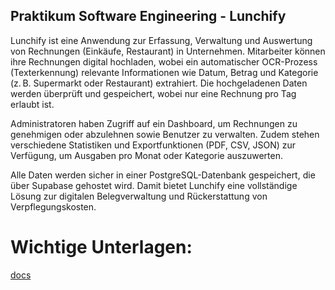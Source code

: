 ## Praktikum Software Engineering - Lunchify

Lunchify ist eine Anwendung zur Erfassung, Verwaltung und Auswertung von Rechnungen (Einkäufe, Restaurant) in Unternehmen. Mitarbeiter können ihre Rechnungen digital hochladen, wobei ein automatischer OCR-Prozess (Texterkennung) relevante Informationen wie Datum, Betrag und Kategorie (z. B. Supermarkt oder Restaurant) extrahiert. Die hochgeladenen Daten werden überprüft und gespeichert, wobei nur eine Rechnung pro Tag erlaubt ist.

Administratoren haben Zugriff auf ein Dashboard, um Rechnungen zu genehmigen oder abzulehnen sowie Benutzer zu verwalten. Zudem stehen verschiedene Statistiken und Exportfunktionen (PDF, CSV, JSON) zur Verfügung, um Ausgaben pro Monat oder Kategorie auszuwerten.

Alle Daten werden sicher in einer PostgreSQL-Datenbank gespeichert, die über Supabase gehostet wird. Damit bietet Lunchify eine vollständige Lösung zur digitalen Belegverwaltung und Rückerstattung von Verpflegungskosten.

# Wichtige Unterlagen: 

[docs](https://github.com/jku-win-se/teaching-2025.ss.prse.braeuer.team5/tree/e76f232010a10e7386eb4bc3df6dd038941aa3dd/docs)
